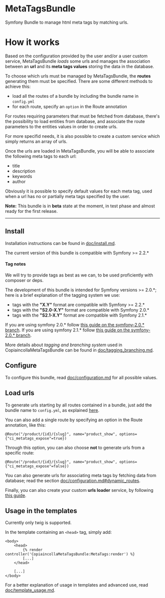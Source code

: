 MetaTagsBundle
==============

Symfony Bundle to manage html meta tags by matching urls.

# How it works

Based on the configuration provided by the user and/or a user custom service, MetaTagsBundle _loads_ some urls and manages the association between an __url__ and its __meta tags values__ storing the data in the database.

To choose which urls must be managed by MetaTagsBundle, the __routes__ generating them must be specified. There are some different methods to achieve this:

- load all the routes of a bundle by including the bundle name in `config.yml`
- for each route, specify an `option` in the Route annotation

For routes requiring parameters that must be fetched from database, there's the possibility to load entities from database, and associate the route parameters to the entities values in order to create urls.

For more specifid needs, it is also possible to create a custom service which simply returns an array of urls.

Once the urls are loaded in MetaTagsBundle, you will be able to associate the following meta tags to each url:

- title
- description
- keywords
- author

Obviously it is possible to specify default values for each meta tag, used when a url has no or partially meta tags specified by the user.

__Note:__ This bundle is in __beta__ state at the moment, in test phase and almost ready for the first release.

---

## Install

Installation instructions can be found in [doc/install.md](Resources/doc/install.md).

The current version of this bundle is compatible with Symfony >= 2.2.*

#### Tag notes

We will try to provide tags as best as we can, to be used proficiently with composer or deps.

The development of this bundle is intended for Symfony versions >= 2.0.*; here is a brief explanation of the tagging system we use:

- tags with the __"X.Y"__ format are compatible with Symfony >= 2.2.*
- tags with the __"S2.0-X.Y"__ format are compatible with Symfony 2.0.*
- tags with the __"S2.1-X.Y"__ format are compatible with Symfony 2.1.*

If you are using symfony 2.0.* follow [this guide on the symfony-2.0.* branch](https://github.com/copiaincolla/MetaTagsBundle/blob/symfony-2.0.x/README.md).
If you are using symfony 2.1.* follow [this guide on the symfony-2.0.* branch](https://github.com/copiaincolla/MetaTagsBundle/blob/symfony-2.1.x/README.md).

More details about _tagging and branching system_ used in CopiaincollaMetaTagsBundle can be found in [doc/tagging_branching.md](Resources/doc/tagging_branching.md).

## Configure

To configure this bundle, read [doc/configuration.md](Resources/doc/configuration.md) for all possible values.

## Load urls

To generate urls starting by all routes contained in a bundle, just add the bundle name to `config.yml`, as explained [here](Resources/doc/configuration.md#copiaincolla_meta_tags--urls_loader--exposed_routes).

You can also add a single route by specifying an option in the Route annotation, like this:

```
@Route("/product/{id}/{slug}", name="product_show", options={"ci_metatags_expose"=true})
```

Through this option, you can also choose __not__ to generate urls from a specific route:

```
@Route("/product/{id}/{slug}", name="product_show", options={"ci_metatags_expose"=false})
```

You can also generate urls for associating meta tags by fetching data from database; read the section [doc/configuration.md#dynamic_routes](Resources/doc/configuration.md#copiaincolla_meta_tags--urls_loader--parameters--dynamic_routes).

Finally, you can also create your custom __urls loader__ service, by following [this guide](Resources/doc/custom_urls_loader_service.md).


## Usage in the templates

Currently only twig is supported.

In the template containing an `<head>` tag, simply add:

```
<body>
    <head>
        {% render controller('CopiaincollaMetaTagsBundle:MetaTags:render') %}
        [...]
    </head>

    [...]
</body>
```

For a better explanation of usage in templates and advanced use, read [doc/template_usage.md](Resources/doc/template_usage.md).
